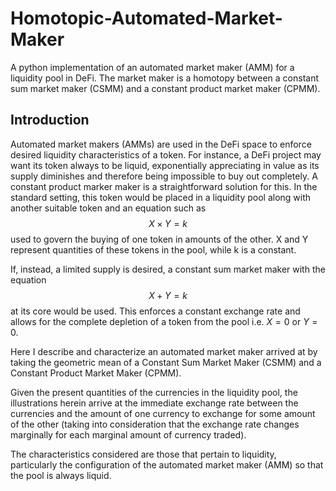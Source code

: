 # Homotopic-Automated-Market-Maker
A python implementation of an automated market maker (AMM) for a liquidity pool in DeFi. The market maker is a homotopy between a constant sum market maker (CSMM) and a constant product market maker (CPMM).

## Introduction
Automated market makers (AMMs) are used in the DeFi space to enforce desired liquidity characteristics of a token. For instance, a DeFi project may want its token always to be liquid, exponentially appreciating in value as its supply diminishes and therefore being impossible to buy out completely. A constant product marker maker is a straightforward solution for this. In the standard setting, this token would be placed in a liquidity pool along with another suitable token and an equation such as $$X \times Y = k$$ used to govern the buying of one token in amounts of the other. X and Y represent quantities of these tokens in the pool, while k is a constant.

If, instead, a limited supply is desired, a constant sum market maker with the equation $$X + Y = k$$ at its core would be used. This enforces a constant exchange rate and allows for the complete depletion of a token from the pool i.e. $X=0$ or $Y=0$.

Here I describe and characterize an automated market maker arrived at by taking the geometric mean of a Constant Sum Market Maker (CSMM) and a Constant Product Market Maker (CPMM).

Given the present quantities of the currencies in the liquidity pool, the illustrations herein arrive at the immediate exchange rate between the currencies and the amount of one currency to exchange for some amount of the other (taking into consideration that the exchange rate changes marginally for each marginal amount of currency traded).

The characteristics considered are those that pertain to liquidity, particularly the configuration of the automated market maker (AMM) so that the pool is always liquid.
